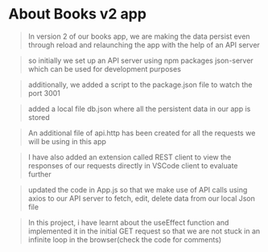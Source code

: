 # About Books v2 app

> In version 2 of our books app, we are making the data persist even through reload and relaunching the app with the help of an API server

> so initially we set up an API server using npm packages json-server which can be used for development purposes

> additionally, we added a script to the package.json file to watch the port 3001

> added a local file db.json where all the persistent data in our app is stored

> An additional file of api.http has been created for all the requests we will be using in this app

> I have also added an extension called REST client to view the responses of our requests directly in VSCode client to evaluate further

> updated the code in App.js so that we make use of API calls using axios to our API server to fetch, edit, delete data from our local Json file

> In this project, i have learnt about the useEffect function and implemented it in the initial GET request so that we are not stuck in an infinite loop in the browser(check the code for comments)
